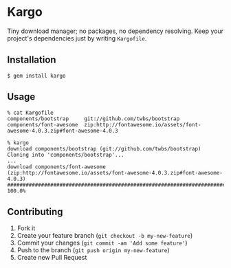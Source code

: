 # Kargo

Tiny download manager; no packages, no dependency resolving. Keep your project's dependencies just by writing `Kargofile`.

## Installation

    $ gem install kargo

## Usage

```
% cat Kargofile
components/bootstrap     git://github.com/twbs/bootstrap
components/font-awesome  zip:http://fontawesome.io/assets/font-awesome-4.0.3.zip#font-awesome-4.0.3
```

```
% kargo
download components/bootstrap (git://github.com/twbs/bootstrap)
Cloning into 'components/bootstrap'...
...
download components/font-awesome (zip:http://fontawesome.io/assets/font-awesome-4.0.3.zip#font-awesome-4.0.3)
######################################################################## 100.0%
```

## Contributing

1. Fork it
2. Create your feature branch (`git checkout -b my-new-feature`)
3. Commit your changes (`git commit -am 'Add some feature'`)
4. Push to the branch (`git push origin my-new-feature`)
5. Create new Pull Request
